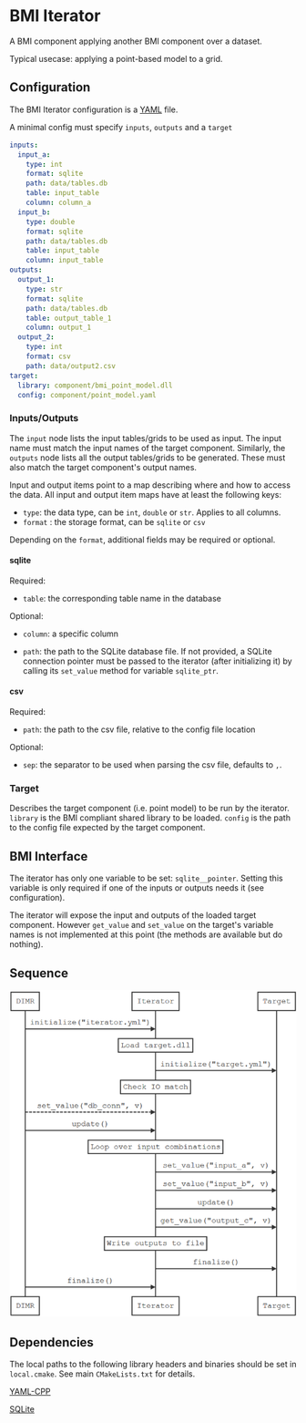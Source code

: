 # BMI Iterator

A BMI component applying another BMI component over a dataset.

Typical usecase: applying a point-based model to a grid.

## Configuration

The BMI Iterator configuration is a [YAML](https://yaml.org/) file.

A minimal config must specify `inputs`, `outputs` and a `target`

```yaml
inputs:
  input_a:
    type: int
    format: sqlite
    path: data/tables.db
    table: input_table
    column: column_a
  input_b:
    type: double
    format: sqlite
    path: data/tables.db
    table: input_table
    column: input_table
outputs:
  output_1:
  	type: str
    format: sqlite
    path: data/tables.db
    table: output_table_1
    column: output_1
  output_2:
  	type: int
    format: csv
    path: data/output2.csv
target:
  library: component/bmi_point_model.dll
  config: component/point_model.yaml
```

### Inputs/Outputs

The `input` node lists the input tables/grids to be used as input. The input name must match the input names of the target component. Similarly, the `outputs` node lists all the output tables/grids to be generated. These must also match the target component's output names.

Input and output items point to a map describing where and how to access the data. All input and output item maps have at least the following keys:

- `type`: the data type, can be `int`, `double` or `str`. Applies to all columns.
- `format` : the storage format, can be `sqlite` or `csv`

Depending on the `format`,  additional fields may be required or optional.

#### sqlite

Required:

- `table`: the corresponding table name in the database

Optional:

- `column`: a specific column

- `path`: the path to the SQLite database file. If not provided, a SQLite connection pointer must be passed to the iterator (after initializing it) by calling its `set_value` method for variable `sqlite_ptr`.

#### csv

Required:

- `path`: the path to the csv file, relative to the config file location

Optional:

- `sep`: the separator to be used when parsing the csv file, defaults to `,`.


### Target

Describes the target component (i.e. point model) to be run by the iterator. `library` is the BMI compliant shared library to be loaded. `config` is the path to the config file expected by the target component.

## BMI Interface

The iterator has only one variable to be set: `sqlite__pointer`. Setting this variable is only required if one of the inputs or outputs needs it (see configuration).

The iterator will expose the input and outputs of the loaded target component. However `get_value` and `set_value` on the target's variable names is not implemented at this point (the methods are available but do nothing).

## Sequence

![sequence-chart](./sequence.png)

## Dependencies

The local paths to the following library headers and binaries should be set in `local.cmake`. See main `CMakeLists.txt` for details.

[YAML-CPP](https://github.com/jbeder/yaml-cpp/releases)

[SQLite](https://www.sqlite.org/download.html)

